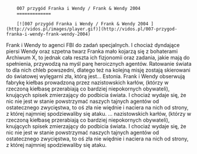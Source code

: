 
        007 przygód Franka i Wendy / Frank & Wendy 2004 
        =============
        
        [![007 przygód Franka i Wendy / Frank & Wendy 2004 ](http://vidos.pl/images/player.gif)](http://vidos.pl/007-przygod-franka-i-wendy-frank-wendy-2004)
        
        
 Frank i Wendy to agenci FBI do zadań specjalnych. I chociaż dyndające piersi Wendy oraz szpetna twarz Franka mało kojarzą się z bohaterami Archiwum X, to jednak cała reszta ich fizjonomii oraz zadania, jakie mają do spełnienia, przywodzą na myśl parę heroicznych agentów. Ratowanie świata to dla nich chleb powszedni, dlatego też na kolejną misję zostają skierowani do światowej wylęgarni zła, którą jest... Estonia. Frank i Wendy obserwują fabrykę kiełbas prowadzoną przez nazistowskich karłów, (którzy w rzeczoną kiełbasę przerabiają co bardziej niepokornych obywateli), knujących spisek zmierzający do podbicia świata. I chociaż wydaje się, że nic nie jest w stanie powstrzymać naszych tajnych agentów od ostatecznego zwycięstwa, to oś zła nie więdnie i naciera na nich od strony, z której najmniej spodziewaliby się ataku.  ... nazistowskich karłów, (którzy w rzeczoną kiełbasę przerabiają co bardziej niepokornych obywateli), knujących spisek zmierzający do podbicia świata. I chociaż wydaje się, że nic nie jest w stanie powstrzymać naszych tajnych agentów od ostatecznego zwycięstwa, to oś zła nie więdnie i naciera na nich od strony, z której najmniej spodziewaliby się ataku.
    